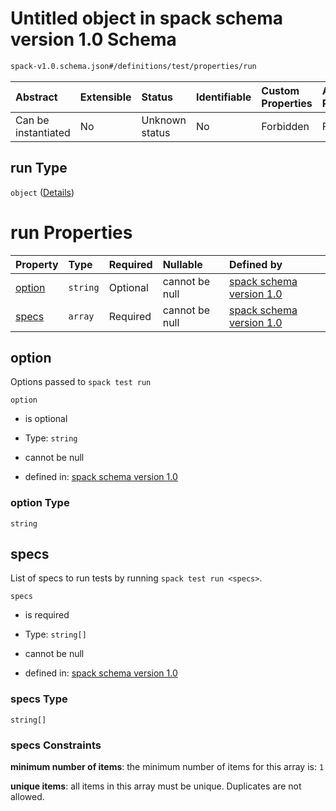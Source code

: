 # Untitled object in spack schema version 1.0 Schema

```txt
spack-v1.0.schema.json#/definitions/test/properties/run
```



| Abstract            | Extensible | Status         | Identifiable | Custom Properties | Additional Properties | Access Restrictions | Defined In                                                                      |
| :------------------ | :--------- | :------------- | :----------- | :---------------- | :-------------------- | :------------------ | :------------------------------------------------------------------------------ |
| Can be instantiated | No         | Unknown status | No           | Forbidden         | Forbidden             | none                | [spack-v1.0.schema.json*](../out/spack-v1.0.schema.json "open original schema") |

## run Type

`object` ([Details](spack-v1-definitions-test-properties-run.md))

# run Properties

| Property          | Type     | Required | Nullable       | Defined by                                                                                                                                                            |
| :---------------- | :------- | :------- | :------------- | :-------------------------------------------------------------------------------------------------------------------------------------------------------------------- |
| [option](#option) | `string` | Optional | cannot be null | [spack schema version 1.0](spack-v1-definitions-test-properties-run-properties-option.md "spack-v1.0.schema.json#/definitions/test/properties/run/properties/option") |
| [specs](#specs)   | `array`  | Required | cannot be null | [spack schema version 1.0](definitions-definitions-list_of_strings.md "spack-v1.0.schema.json#/definitions/test/properties/run/properties/specs")                     |

## option

Options passed to `spack test run`

`option`

*   is optional

*   Type: `string`

*   cannot be null

*   defined in: [spack schema version 1.0](spack-v1-definitions-test-properties-run-properties-option.md "spack-v1.0.schema.json#/definitions/test/properties/run/properties/option")

### option Type

`string`

## specs

List of specs to run tests by running `spack test run <specs>`.

`specs`

*   is required

*   Type: `string[]`

*   cannot be null

*   defined in: [spack schema version 1.0](definitions-definitions-list_of_strings.md "spack-v1.0.schema.json#/definitions/test/properties/run/properties/specs")

### specs Type

`string[]`

### specs Constraints

**minimum number of items**: the minimum number of items for this array is: `1`

**unique items**: all items in this array must be unique. Duplicates are not allowed.
